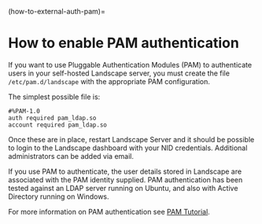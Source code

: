 (how-to-external-auth-pam)=
# How to enable PAM authentication

If you want to use Pluggable Authentication Modules (PAM) to authenticate users in your self-hosted Landscape server, you must create the file `/etc/pam.d/landscape` with the appropriate PAM configuration.

The simplest possible file is:
```
#%PAM-1.0
auth required pam_ldap.so
account required pam_ldap.so
```

Once these are in place, restart Landscape Server and it should be possible to login to the Landscape dashboard with your NID credentials. Additional administrators can be added via email.

If you use PAM to authenticate, the user details stored in Landscape are associated with the PAM identity supplied. PAM authentication has been tested against an LDAP server running on Ubuntu, and also with Active Directory running on Windows.

For more information on PAM authentication see [PAM Tutorial](https://wpollock.com/AUnix2/PAM-Help.htm).

